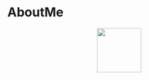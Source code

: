 # AboutMe

<div id="header" align="center">
  <img src="https://i.giphy.com/media/v1.Y2lkPTc5MGI3NjExdndoZ3YybmY2cDUzMzBsMDBvYnN4OW55bjZlazM0Zzg5azh1eHU5NyZlcD12MV9pbnRlcm5hbF9naWZfYnlfaWQmY3Q9Zw/llarwdtFqG63IlqUR1/giphy.gif" width="100"/>
</div>
